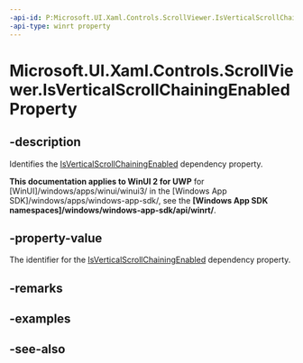 ```yaml
---
-api-id: P:Microsoft.UI.Xaml.Controls.ScrollViewer.IsVerticalScrollChainingEnabledProperty
-api-type: winrt property
---
```


<!-- Property syntax
public Windows.UI.Xaml.DependencyProperty IsVerticalScrollChainingEnabledProperty { get; }
-->

# Microsoft.UI.Xaml.Controls.ScrollViewer.IsVerticalScrollChainingEnabledProperty

## -description
Identifies the [IsVerticalScrollChainingEnabled](scrollviewer_isverticalscrollchainingenabled.md) dependency property.

**This documentation applies to WinUI 2 for UWP** for [WinUI]/windows/apps/winui/winui3/ in the [Windows App SDK]/windows/apps/windows-app-sdk/, see the **[Windows App SDK namespaces]/windows/windows-app-sdk/api/winrt/**.

## -property-value
The identifier for the [IsVerticalScrollChainingEnabled](scrollviewer_isverticalscrollchainingenabled.md) dependency property.

## -remarks

## -examples

## -see-also
